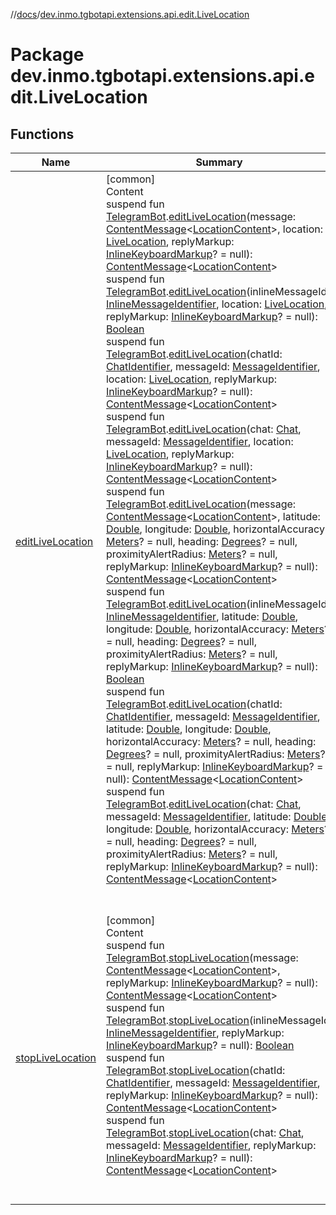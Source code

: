 //[docs](../../index.md)/[dev.inmo.tgbotapi.extensions.api.edit.LiveLocation](index.md)



# Package dev.inmo.tgbotapi.extensions.api.edit.LiveLocation  


## Functions  
  
|  Name |  Summary | 
|---|---|
| <a name="dev.inmo.tgbotapi.extensions.api.edit.LiveLocation//editLiveLocation/dev.inmo.tgbotapi.bot.RequestsExecutor#dev.inmo.tgbotapi.types.message.abstracts.ContentMessage[dev.inmo.tgbotapi.types.message.content.LocationContent]#dev.inmo.tgbotapi.types.location.LiveLocation#dev.inmo.tgbotapi.types.buttons.InlineKeyboardMarkup?/PointingToDeclaration/"></a>[editLiveLocation](edit-live-location.md)| <a name="dev.inmo.tgbotapi.extensions.api.edit.LiveLocation//editLiveLocation/dev.inmo.tgbotapi.bot.RequestsExecutor#dev.inmo.tgbotapi.types.message.abstracts.ContentMessage[dev.inmo.tgbotapi.types.message.content.LocationContent]#dev.inmo.tgbotapi.types.location.LiveLocation#dev.inmo.tgbotapi.types.buttons.InlineKeyboardMarkup?/PointingToDeclaration/"></a>[common]  <br>Content  <br>suspend fun [TelegramBot](../dev.inmo.tgbotapi.bot/index.md#%5Bdev.inmo.tgbotapi.bot%2FTelegramBot%2F%2F%2FPointingToDeclaration%2F%5D%2FClasslikes%2F625018081).[editLiveLocation](edit-live-location.md)(message: [ContentMessage](../dev.inmo.tgbotapi.types.message.abstracts/-content-message/index.md)<[LocationContent](../dev.inmo.tgbotapi.types.message.content/-location-content/index.md)>, location: [LiveLocation](../dev.inmo.tgbotapi.types.location/-live-location/index.md), replyMarkup: [InlineKeyboardMarkup](../dev.inmo.tgbotapi.types.buttons/-inline-keyboard-markup/index.md)? = null): [ContentMessage](../dev.inmo.tgbotapi.types.message.abstracts/-content-message/index.md)<[LocationContent](../dev.inmo.tgbotapi.types.message.content/-location-content/index.md)>  <br>suspend fun [TelegramBot](../dev.inmo.tgbotapi.bot/index.md#%5Bdev.inmo.tgbotapi.bot%2FTelegramBot%2F%2F%2FPointingToDeclaration%2F%5D%2FClasslikes%2F625018081).[editLiveLocation](edit-live-location.md)(inlineMessageId: [InlineMessageIdentifier](../dev.inmo.tgbotapi.types/index.md#%5Bdev.inmo.tgbotapi.types%2FInlineMessageIdentifier%2F%2F%2FPointingToDeclaration%2F%5D%2FClasslikes%2F625018081), location: [LiveLocation](../dev.inmo.tgbotapi.types.location/-live-location/index.md), replyMarkup: [InlineKeyboardMarkup](../dev.inmo.tgbotapi.types.buttons/-inline-keyboard-markup/index.md)? = null): [Boolean](https://kotlinlang.org/api/latest/jvm/stdlib/kotlin/-boolean/index.html)  <br>suspend fun [TelegramBot](../dev.inmo.tgbotapi.bot/index.md#%5Bdev.inmo.tgbotapi.bot%2FTelegramBot%2F%2F%2FPointingToDeclaration%2F%5D%2FClasslikes%2F625018081).[editLiveLocation](edit-live-location.md)(chatId: [ChatIdentifier](../dev.inmo.tgbotapi.types/-chat-identifier/index.md), messageId: [MessageIdentifier](../dev.inmo.tgbotapi.types/index.md#%5Bdev.inmo.tgbotapi.types%2FMessageIdentifier%2F%2F%2FPointingToDeclaration%2F%5D%2FClasslikes%2F625018081), location: [LiveLocation](../dev.inmo.tgbotapi.types.location/-live-location/index.md), replyMarkup: [InlineKeyboardMarkup](../dev.inmo.tgbotapi.types.buttons/-inline-keyboard-markup/index.md)? = null): [ContentMessage](../dev.inmo.tgbotapi.types.message.abstracts/-content-message/index.md)<[LocationContent](../dev.inmo.tgbotapi.types.message.content/-location-content/index.md)>  <br>suspend fun [TelegramBot](../dev.inmo.tgbotapi.bot/index.md#%5Bdev.inmo.tgbotapi.bot%2FTelegramBot%2F%2F%2FPointingToDeclaration%2F%5D%2FClasslikes%2F625018081).[editLiveLocation](edit-live-location.md)(chat: [Chat](../dev.inmo.tgbotapi.types.chat.abstracts/-chat/index.md), messageId: [MessageIdentifier](../dev.inmo.tgbotapi.types/index.md#%5Bdev.inmo.tgbotapi.types%2FMessageIdentifier%2F%2F%2FPointingToDeclaration%2F%5D%2FClasslikes%2F625018081), location: [LiveLocation](../dev.inmo.tgbotapi.types.location/-live-location/index.md), replyMarkup: [InlineKeyboardMarkup](../dev.inmo.tgbotapi.types.buttons/-inline-keyboard-markup/index.md)? = null): [ContentMessage](../dev.inmo.tgbotapi.types.message.abstracts/-content-message/index.md)<[LocationContent](../dev.inmo.tgbotapi.types.message.content/-location-content/index.md)>  <br>suspend fun [TelegramBot](../dev.inmo.tgbotapi.bot/index.md#%5Bdev.inmo.tgbotapi.bot%2FTelegramBot%2F%2F%2FPointingToDeclaration%2F%5D%2FClasslikes%2F625018081).[editLiveLocation](edit-live-location.md)(message: [ContentMessage](../dev.inmo.tgbotapi.types.message.abstracts/-content-message/index.md)<[LocationContent](../dev.inmo.tgbotapi.types.message.content/-location-content/index.md)>, latitude: [Double](https://kotlinlang.org/api/latest/jvm/stdlib/kotlin/-double/index.html), longitude: [Double](https://kotlinlang.org/api/latest/jvm/stdlib/kotlin/-double/index.html), horizontalAccuracy: [Meters](../dev.inmo.tgbotapi.types/index.md#%5Bdev.inmo.tgbotapi.types%2FMeters%2F%2F%2FPointingToDeclaration%2F%5D%2FClasslikes%2F625018081)? = null, heading: [Degrees](../dev.inmo.tgbotapi.types/index.md#%5Bdev.inmo.tgbotapi.types%2FDegrees%2F%2F%2FPointingToDeclaration%2F%5D%2FClasslikes%2F625018081)? = null, proximityAlertRadius: [Meters](../dev.inmo.tgbotapi.types/index.md#%5Bdev.inmo.tgbotapi.types%2FMeters%2F%2F%2FPointingToDeclaration%2F%5D%2FClasslikes%2F625018081)? = null, replyMarkup: [InlineKeyboardMarkup](../dev.inmo.tgbotapi.types.buttons/-inline-keyboard-markup/index.md)? = null): [ContentMessage](../dev.inmo.tgbotapi.types.message.abstracts/-content-message/index.md)<[LocationContent](../dev.inmo.tgbotapi.types.message.content/-location-content/index.md)>  <br>suspend fun [TelegramBot](../dev.inmo.tgbotapi.bot/index.md#%5Bdev.inmo.tgbotapi.bot%2FTelegramBot%2F%2F%2FPointingToDeclaration%2F%5D%2FClasslikes%2F625018081).[editLiveLocation](edit-live-location.md)(inlineMessageId: [InlineMessageIdentifier](../dev.inmo.tgbotapi.types/index.md#%5Bdev.inmo.tgbotapi.types%2FInlineMessageIdentifier%2F%2F%2FPointingToDeclaration%2F%5D%2FClasslikes%2F625018081), latitude: [Double](https://kotlinlang.org/api/latest/jvm/stdlib/kotlin/-double/index.html), longitude: [Double](https://kotlinlang.org/api/latest/jvm/stdlib/kotlin/-double/index.html), horizontalAccuracy: [Meters](../dev.inmo.tgbotapi.types/index.md#%5Bdev.inmo.tgbotapi.types%2FMeters%2F%2F%2FPointingToDeclaration%2F%5D%2FClasslikes%2F625018081)? = null, heading: [Degrees](../dev.inmo.tgbotapi.types/index.md#%5Bdev.inmo.tgbotapi.types%2FDegrees%2F%2F%2FPointingToDeclaration%2F%5D%2FClasslikes%2F625018081)? = null, proximityAlertRadius: [Meters](../dev.inmo.tgbotapi.types/index.md#%5Bdev.inmo.tgbotapi.types%2FMeters%2F%2F%2FPointingToDeclaration%2F%5D%2FClasslikes%2F625018081)? = null, replyMarkup: [InlineKeyboardMarkup](../dev.inmo.tgbotapi.types.buttons/-inline-keyboard-markup/index.md)? = null): [Boolean](https://kotlinlang.org/api/latest/jvm/stdlib/kotlin/-boolean/index.html)  <br>suspend fun [TelegramBot](../dev.inmo.tgbotapi.bot/index.md#%5Bdev.inmo.tgbotapi.bot%2FTelegramBot%2F%2F%2FPointingToDeclaration%2F%5D%2FClasslikes%2F625018081).[editLiveLocation](edit-live-location.md)(chatId: [ChatIdentifier](../dev.inmo.tgbotapi.types/-chat-identifier/index.md), messageId: [MessageIdentifier](../dev.inmo.tgbotapi.types/index.md#%5Bdev.inmo.tgbotapi.types%2FMessageIdentifier%2F%2F%2FPointingToDeclaration%2F%5D%2FClasslikes%2F625018081), latitude: [Double](https://kotlinlang.org/api/latest/jvm/stdlib/kotlin/-double/index.html), longitude: [Double](https://kotlinlang.org/api/latest/jvm/stdlib/kotlin/-double/index.html), horizontalAccuracy: [Meters](../dev.inmo.tgbotapi.types/index.md#%5Bdev.inmo.tgbotapi.types%2FMeters%2F%2F%2FPointingToDeclaration%2F%5D%2FClasslikes%2F625018081)? = null, heading: [Degrees](../dev.inmo.tgbotapi.types/index.md#%5Bdev.inmo.tgbotapi.types%2FDegrees%2F%2F%2FPointingToDeclaration%2F%5D%2FClasslikes%2F625018081)? = null, proximityAlertRadius: [Meters](../dev.inmo.tgbotapi.types/index.md#%5Bdev.inmo.tgbotapi.types%2FMeters%2F%2F%2FPointingToDeclaration%2F%5D%2FClasslikes%2F625018081)? = null, replyMarkup: [InlineKeyboardMarkup](../dev.inmo.tgbotapi.types.buttons/-inline-keyboard-markup/index.md)? = null): [ContentMessage](../dev.inmo.tgbotapi.types.message.abstracts/-content-message/index.md)<[LocationContent](../dev.inmo.tgbotapi.types.message.content/-location-content/index.md)>  <br>suspend fun [TelegramBot](../dev.inmo.tgbotapi.bot/index.md#%5Bdev.inmo.tgbotapi.bot%2FTelegramBot%2F%2F%2FPointingToDeclaration%2F%5D%2FClasslikes%2F625018081).[editLiveLocation](edit-live-location.md)(chat: [Chat](../dev.inmo.tgbotapi.types.chat.abstracts/-chat/index.md), messageId: [MessageIdentifier](../dev.inmo.tgbotapi.types/index.md#%5Bdev.inmo.tgbotapi.types%2FMessageIdentifier%2F%2F%2FPointingToDeclaration%2F%5D%2FClasslikes%2F625018081), latitude: [Double](https://kotlinlang.org/api/latest/jvm/stdlib/kotlin/-double/index.html), longitude: [Double](https://kotlinlang.org/api/latest/jvm/stdlib/kotlin/-double/index.html), horizontalAccuracy: [Meters](../dev.inmo.tgbotapi.types/index.md#%5Bdev.inmo.tgbotapi.types%2FMeters%2F%2F%2FPointingToDeclaration%2F%5D%2FClasslikes%2F625018081)? = null, heading: [Degrees](../dev.inmo.tgbotapi.types/index.md#%5Bdev.inmo.tgbotapi.types%2FDegrees%2F%2F%2FPointingToDeclaration%2F%5D%2FClasslikes%2F625018081)? = null, proximityAlertRadius: [Meters](../dev.inmo.tgbotapi.types/index.md#%5Bdev.inmo.tgbotapi.types%2FMeters%2F%2F%2FPointingToDeclaration%2F%5D%2FClasslikes%2F625018081)? = null, replyMarkup: [InlineKeyboardMarkup](../dev.inmo.tgbotapi.types.buttons/-inline-keyboard-markup/index.md)? = null): [ContentMessage](../dev.inmo.tgbotapi.types.message.abstracts/-content-message/index.md)<[LocationContent](../dev.inmo.tgbotapi.types.message.content/-location-content/index.md)>  <br><br><br>|
| <a name="dev.inmo.tgbotapi.extensions.api.edit.LiveLocation//stopLiveLocation/dev.inmo.tgbotapi.bot.RequestsExecutor#dev.inmo.tgbotapi.types.message.abstracts.ContentMessage[dev.inmo.tgbotapi.types.message.content.LocationContent]#dev.inmo.tgbotapi.types.buttons.InlineKeyboardMarkup?/PointingToDeclaration/"></a>[stopLiveLocation](stop-live-location.md)| <a name="dev.inmo.tgbotapi.extensions.api.edit.LiveLocation//stopLiveLocation/dev.inmo.tgbotapi.bot.RequestsExecutor#dev.inmo.tgbotapi.types.message.abstracts.ContentMessage[dev.inmo.tgbotapi.types.message.content.LocationContent]#dev.inmo.tgbotapi.types.buttons.InlineKeyboardMarkup?/PointingToDeclaration/"></a>[common]  <br>Content  <br>suspend fun [TelegramBot](../dev.inmo.tgbotapi.bot/index.md#%5Bdev.inmo.tgbotapi.bot%2FTelegramBot%2F%2F%2FPointingToDeclaration%2F%5D%2FClasslikes%2F625018081).[stopLiveLocation](stop-live-location.md)(message: [ContentMessage](../dev.inmo.tgbotapi.types.message.abstracts/-content-message/index.md)<[LocationContent](../dev.inmo.tgbotapi.types.message.content/-location-content/index.md)>, replyMarkup: [InlineKeyboardMarkup](../dev.inmo.tgbotapi.types.buttons/-inline-keyboard-markup/index.md)? = null): [ContentMessage](../dev.inmo.tgbotapi.types.message.abstracts/-content-message/index.md)<[LocationContent](../dev.inmo.tgbotapi.types.message.content/-location-content/index.md)>  <br>suspend fun [TelegramBot](../dev.inmo.tgbotapi.bot/index.md#%5Bdev.inmo.tgbotapi.bot%2FTelegramBot%2F%2F%2FPointingToDeclaration%2F%5D%2FClasslikes%2F625018081).[stopLiveLocation](stop-live-location.md)(inlineMessageId: [InlineMessageIdentifier](../dev.inmo.tgbotapi.types/index.md#%5Bdev.inmo.tgbotapi.types%2FInlineMessageIdentifier%2F%2F%2FPointingToDeclaration%2F%5D%2FClasslikes%2F625018081), replyMarkup: [InlineKeyboardMarkup](../dev.inmo.tgbotapi.types.buttons/-inline-keyboard-markup/index.md)? = null): [Boolean](https://kotlinlang.org/api/latest/jvm/stdlib/kotlin/-boolean/index.html)  <br>suspend fun [TelegramBot](../dev.inmo.tgbotapi.bot/index.md#%5Bdev.inmo.tgbotapi.bot%2FTelegramBot%2F%2F%2FPointingToDeclaration%2F%5D%2FClasslikes%2F625018081).[stopLiveLocation](stop-live-location.md)(chatId: [ChatIdentifier](../dev.inmo.tgbotapi.types/-chat-identifier/index.md), messageId: [MessageIdentifier](../dev.inmo.tgbotapi.types/index.md#%5Bdev.inmo.tgbotapi.types%2FMessageIdentifier%2F%2F%2FPointingToDeclaration%2F%5D%2FClasslikes%2F625018081), replyMarkup: [InlineKeyboardMarkup](../dev.inmo.tgbotapi.types.buttons/-inline-keyboard-markup/index.md)? = null): [ContentMessage](../dev.inmo.tgbotapi.types.message.abstracts/-content-message/index.md)<[LocationContent](../dev.inmo.tgbotapi.types.message.content/-location-content/index.md)>  <br>suspend fun [TelegramBot](../dev.inmo.tgbotapi.bot/index.md#%5Bdev.inmo.tgbotapi.bot%2FTelegramBot%2F%2F%2FPointingToDeclaration%2F%5D%2FClasslikes%2F625018081).[stopLiveLocation](stop-live-location.md)(chat: [Chat](../dev.inmo.tgbotapi.types.chat.abstracts/-chat/index.md), messageId: [MessageIdentifier](../dev.inmo.tgbotapi.types/index.md#%5Bdev.inmo.tgbotapi.types%2FMessageIdentifier%2F%2F%2FPointingToDeclaration%2F%5D%2FClasslikes%2F625018081), replyMarkup: [InlineKeyboardMarkup](../dev.inmo.tgbotapi.types.buttons/-inline-keyboard-markup/index.md)? = null): [ContentMessage](../dev.inmo.tgbotapi.types.message.abstracts/-content-message/index.md)<[LocationContent](../dev.inmo.tgbotapi.types.message.content/-location-content/index.md)>  <br><br><br>|

